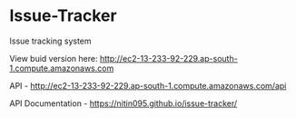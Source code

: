 # Issue-Tracker
Issue tracking system

View buid version here: http://ec2-13-233-92-229.ap-south-1.compute.amazonaws.com

API -  http://ec2-13-233-92-229.ap-south-1.compute.amazonaws.com/api

API Documentation - https://nitin095.github.io/issue-tracker/
